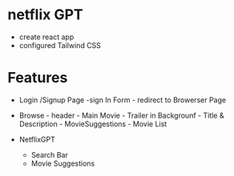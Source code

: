 # netflix GPT

- create react app
- configured Tailwind CSS

# Features 
- Login /Signup Page
      -sign In Form 
      - redirect to Browerser Page

- Browse
      - header
         - Main Movie
              - Trailer in Backgrounf
              - Title & Description
              - MovieSuggestions 
              - Movie List
- NetflixGPT
    - Search Bar
    - Movie Suggestions